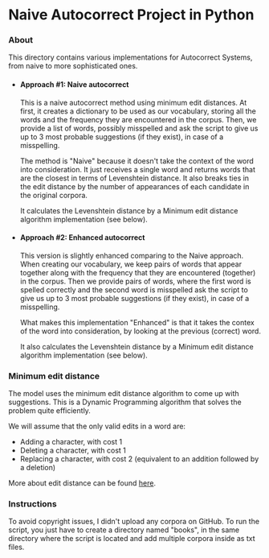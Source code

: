 # Naive Autocorrect Project in Python

### About

This directory contains various implementations for Autocorrect Systems, 
from naive to more sophisticated ones.


- #### Approach #1: Naive autocorrect
  This is a naive autocorrect method using minimum edit distances. 
  At first, it creates a dictionary to be used as our vocabulary, 
  storing all the words and the frequency they are encountered
  in the corpus. Then, we provide a list of words, possibly 
  misspelled and ask the script to give us up to 3 most 
  probable suggestions (if they exist), in case of a misspelling.
  
  The method is "Naive" because it doesn't take the context of
  the word into consideration. It just receives a single word and
  returns words that are the closest in terms of Levenshtein distance.
  It also breaks ties in the edit distance by the number of appearances 
  of each candidate in the original corpora.
  
  It calculates the Levenshtein distance by a Minimum edit distance 
  algorithm implementation (see below).

- #### Approach #2: Enhanced autocorrect
  This version is slightly enhanced comparing to the Naive approach. 
  When creating our vocabulary, we keep pairs of words that appear together
  along with the frequency that they are encountered (together) in the corpus.
  Then we provide pairs of words, where the first word is spelled correctly
  and the second word is misspelled ask the script to give us up to 3 most 
  probable suggestions (if they exist), in case of a misspelling.

  What makes this implementation "Enhanced" is that it takes the contex of the
  word into consideration, by looking at the previous (correct) word. 

  It also calculates the Levenshtein distance by a Minimum edit distance 
  algorithm implementation (see below).


### Minimum edit distance

The model uses the minimum edit distance algorithm to come up with
suggestions. This is a Dynamic Programming algorithm that solves the 
problem quite efficiently. 

We will assume that the only valid edits in a word are:

- Adding a character, with cost 1
- Deleting a character, with cost 1
- Replacing a character, with cost 2 
  (equivalent to an addition followed by a deletion)

More about edit distance can be found 
[here](https://en.wikipedia.org/wiki/Edit_distance).

### Instructions

To avoid copyright issues, I didn't upload any corpora on GitHub. 
To run the script, you just have to create a directory named "books", 
in the same directory  where the script is located and add multiple 
corpora inside as txt files.
